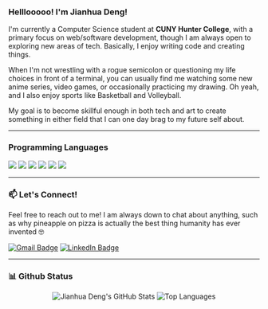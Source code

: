 
### Helllooooo! I'm Jianhua Deng!

I'm currently a Computer Science student at **CUNY Hunter College**, with a primary focus on web/software development, though I am always open to exploring new areas of tech. Basically, I enjoy writing code and creating things.

When I'm not wrestling with a rogue semicolon or questioning my life choices in front of a terminal, you can usually find me watching some new anime series, video games, or occasionally practicing my drawing. Oh yeah, and I also enjoy sports like Basketball and Volleyball.

My goal is to become skillful enough in both tech and art to create something in either field that I can one day brag to my future self about.

---

### Programming Languages  
<span>
  <img src="https://img.shields.io/badge/-C++-00599C?&style=for-the-badge&logo=C%2B%2B&logoColor=white"/>
  <img src="https://img.shields.io/badge/-Python-3776AB?&style=for-the-badge&logo=Python&logoColor=white"/>
  <img src="https://img.shields.io/badge/-JavaScript-F7DF1E?&style=for-the-badge&logo=JavaScript&logoColor=black"/>
  <img src="https://img.shields.io/badge/-HTML-E34F26?&style=for-the-badge&logo=HTML5&logoColor=white"/>
  <img src="https://img.shields.io/badge/-CSS-1572B6?&style=for-the-badge&logo=CSS3&logoColor=white"/>
  <img src="https://img.shields.io/badge/-Java-007396?&style=for-the-badge&logo=Java&logoColor=white"/>
</span>  

---

### 📫 Let's Connect!

Feel free to reach out to me! I am always down to chat about anything, such as why pineapple on pizza is actually the best thing humanity has ever invented 🤓

<p align="left">
<a href="mailto:jianhua1203@gmail.com"><img src="https://img.shields.io/badge/Gmail-D14836?style=for-the-badge&logo=gmail&logoColor=white" alt="Gmail Badge"/></a>
<a href="https://linkedin.com/in/jianhua-deng/"><img src="https://img.shields.io/badge/LinkedIn-0077B5?style=for-the-badge&logo=linkedin&logoColor=white" alt="LinkedIn Badge"/></a>
</p>

---

### 📊 Github Status

<p align="center">
  <img src="https://github-readme-stats.vercel.app/api?username=JianHua-Deng&show_icons=true&theme=dracula&hide_border=true&include_all_commits=true" alt="Jianhua Deng's GitHub Stats" />
  <img src="https://github-readme-stats.vercel.app/api/top-langs/?username=JianHua-Deng&layout=compact&theme=dracula&hide_border=true&include_all_commits=true" alt="Top Languages" />
</p>
